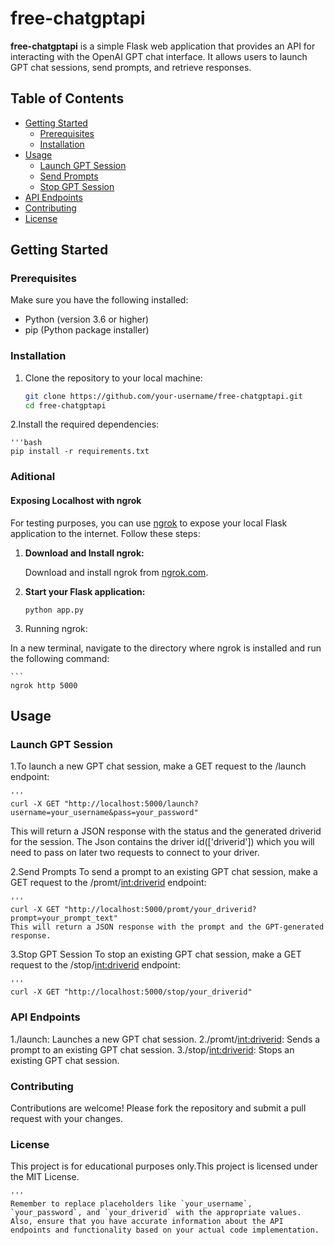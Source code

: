 # free-chatgptapi

**free-chatgptapi** is a simple Flask web application that provides an API for interacting with the OpenAI GPT chat interface. It allows users to launch GPT chat sessions, send prompts, and retrieve responses.

## Table of Contents

- [Getting Started](#getting-started)
  - [Prerequisites](#prerequisites)
  - [Installation](#installation)
- [Usage](#usage)
  - [Launch GPT Session](#launch-gpt-session)
  - [Send Prompts](#send-prompts)
  - [Stop GPT Session](#stop-gpt-session)
- [API Endpoints](#api-endpoints)
- [Contributing](#contributing)
- [License](#license)

## Getting Started

### Prerequisites

Make sure you have the following installed:

- Python (version 3.6 or higher)
- pip (Python package installer)

### Installation

1. Clone the repository to your local machine:

   ```bash
   git clone https://github.com/your-username/free-chatgptapi.git
   cd free-chatgptapi
2.Install the required dependencies:

    '''bash
    pip install -r requirements.txt
### Aditional
#### Exposing Localhost with ngrok

For testing purposes, you can use [ngrok](https://ngrok.com/) to expose your local Flask application to the internet. Follow these steps:

1. **Download and Install ngrok:**

   Download and install ngrok from [ngrok.com](https://ngrok.com/).

2. **Start your Flask application:**

   ```
   python app.py
3. Running ngrok:

In a new terminal, navigate to the directory where ngrok is installed and run the following command:

    ```
    ngrok http 5000
## Usage

### Launch GPT Session

1.To launch a new GPT chat session, make a GET request to the /launch endpoint:

    '''
    curl -X GET "http://localhost:5000/launch?username=your_username&pass=your_password"
This will return a JSON response with the status and the generated driverid for the session.
The Json contains the driver id(['driverid']) which you will need to pass on later two requests to connect to your driver.

2.Send Prompts
To send a prompt to an existing GPT chat session, make a GET request to the /promt/<int:driverid> endpoint:

    '''
    curl -X GET "http://localhost:5000/promt/your_driverid?prompt=your_prompt_text"
    This will return a JSON response with the prompt and the GPT-generated response.

3.Stop GPT Session
To stop an existing GPT chat session, make a GET request to the /stop/<int:driverid> endpoint:

    '''
    curl -X GET "http://localhost:5000/stop/your_driverid"
### API Endpoints
1./launch: Launches a new GPT chat session.
2./promt/<int:driverid>: Sends a prompt to an existing GPT chat session.
3./stop/<int:driverid>: Stops an existing GPT chat session.

### Contributing
Contributions are welcome! Please fork the repository and submit a pull request with your changes.

### License
This project is for educational purposes only.This project is licensed under the MIT License.

    '''
    Remember to replace placeholders like `your_username`, `your_password`, and `your_driverid` with the appropriate values. Also, ensure that you have accurate information about the API endpoints and functionality based on your actual code implementation.




